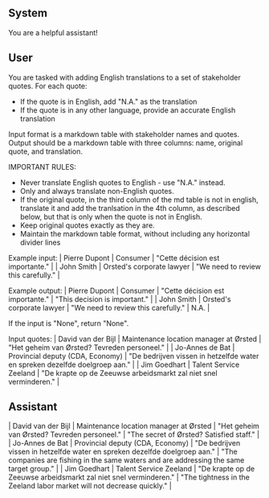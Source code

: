 ## System

You are a helpful assistant!

## User


You are tasked with adding English translations to a set of stakeholder quotes. For each quote:
- If the quote is in English, add "N.A." as the translation
- If the quote is in any other language, provide an accurate English translation

Input format is a markdown table with stakeholder names and quotes.
Output should be a markdown table with three columns: name, original quote, and translation.

IMPORTANT RULES:
- Never translate English quotes to English - use "N.A." instead.
- Only and always translate non-English quotes.
- If the original quote, in the third column of the md table is not in english, translate it and add the tranlsation in the 4th column, as described below, but that is only when the quote is not in English.
- Keep original quotes exactly as they are.
- Maintain the markdown table format, without including any horizontal divider lines

Example input:
| Pierre Dupont | Consumer | "Cette décision est importante." |
| John Smith | Orsted's corporate lawyer | "We need to review this carefully." |

Example output:
| Pierre Dupont | Consumer | "Cette décision est importante." | "This decision is important." |
| John Smith | Orsted's corporate lawyer | "We need to review this carefully." | N.A. |

If the input is "None", return "None".

Input quotes:
| David van der Bijl | Maintenance location manager at Ørsted | "Het geheim van Ørsted? Tevreden personeel." |
| Jo-Annes de Bat | Provincial deputy (CDA, Economy) | "De bedrijven vissen in hetzelfde water en spreken dezelfde doelgroep aan." |
| Jim Goedhart | Talent Service Zeeland | "De krapte op de Zeeuwse arbeidsmarkt zal niet snel verminderen." |
        

## Assistant

| David van der Bijl | Maintenance location manager at Ørsted | "Het geheim van Ørsted? Tevreden personeel." | "The secret of Ørsted? Satisfied staff." |
| Jo-Annes de Bat | Provincial deputy (CDA, Economy) | "De bedrijven vissen in hetzelfde water en spreken dezelfde doelgroep aan." | "The companies are fishing in the same waters and are addressing the same target group." |
| Jim Goedhart | Talent Service Zeeland | "De krapte op de Zeeuwse arbeidsmarkt zal niet snel verminderen." | "The tightness in the Zeeland labor market will not decrease quickly." |


